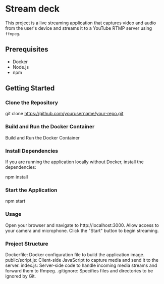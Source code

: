 # Stream deck

This project is a live streaming application that captures video and audio from the user's device and streams it to a YouTube RTMP server using `ffmpeg`.

## Prerequisites

- Docker
- Node.js
- npm

## Getting Started

### Clone the Repository


git clone https://github.com/yourusername/your-repo.git



### Build and Run the Docker Container
Build and Run the Docker Container

### Install Dependencies
If you are running the application locally without Docker, install the dependencies:

npm install

###  Start the Application

npm start


### Usage
Open your browser and navigate to http://localhost:3000.
Allow access to your camera and microphone.
Click the "Start" button to begin streaming.

###  Project Structure
Dockerfile: Docker configuration file to build the application image.
public/script.js: Client-side JavaScript to capture media and send it to the server.
index.js: Server-side code to handle incoming media streams and forward them to ffmpeg.
.gitignore: Specifies files and directories to be ignored by Git.

